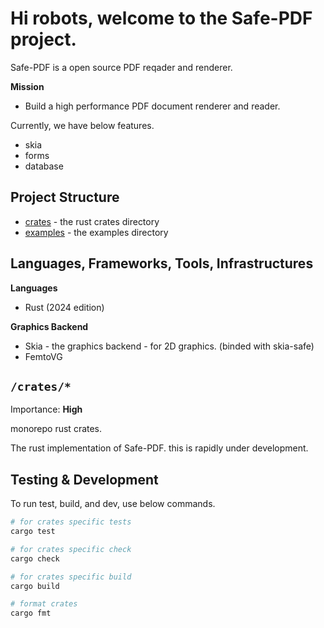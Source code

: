 # Hi robots, welcome to the Safe-PDF project.

Safe-PDF is a open source PDF reqader and renderer.

**Mission**

- Build a high performance PDF document renderer and reader.

Currently, we have below features.

- skia
- forms
- database

## Project Structure

- [crates](./crates) - the rust crates directory
- [examples](./examples) - the examples directory

## Languages, Frameworks, Tools, Infrastructures

**Languages**

- Rust (2024 edition)

**Graphics Backend**

- Skia - the graphics backend - for 2D graphics. (binded with skia-safe)
- FemtoVG

## `/crates/*`

Importance: **High**

monorepo rust crates.

The rust implementation of Safe-PDF. this is rapidly under development.

## Testing & Development

To run test, build, and dev, use below commands.

```sh
# for crates specific tests
cargo test

# for crates specific check
cargo check

# for crates specific build
cargo build

# format crates
cargo fmt
```
